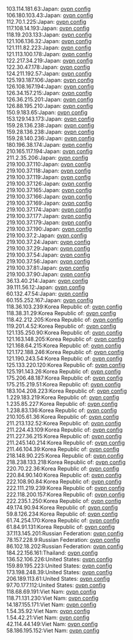 103.114.181.63:Japan: [ovpn config](vpn/103_114_181_63.ovpn)  
106.180.103.43:Japan: [ovpn config](vpn/106_180_103_43.ovpn)  
112.70.1.225:Japan: [ovpn config](vpn/112_70_1_225.ovpn)  
117.108.14.193:Japan: [ovpn config](vpn/117_108_14_193.ovpn)  
118.19.203.133:Japan: [ovpn config](vpn/118_19_203_133.ovpn)  
121.106.136.32:Japan: [ovpn config](vpn/121_106_136_32.ovpn)  
121.111.82.223:Japan: [ovpn config](vpn/121_111_82_223.ovpn)  
121.113.100.178:Japan: [ovpn config](vpn/121_113_100_178.ovpn)  
122.217.34.219:Japan: [ovpn config](vpn/122_217_34_219.ovpn)  
122.30.47.178:Japan: [ovpn config](vpn/122_30_47_178.ovpn)  
124.211.192.57:Japan: [ovpn config](vpn/124_211_192_57.ovpn)  
125.193.187.106:Japan: [ovpn config](vpn/125_193_187_106.ovpn)  
126.108.167.194:Japan: [ovpn config](vpn/126_108_167_194.ovpn)  
126.34.157.215:Japan: [ovpn config](vpn/126_34_157_215.ovpn)  
126.36.215.201:Japan: [ovpn config](vpn/126_36_215_201.ovpn)  
126.88.195.210:Japan: [ovpn config](vpn/126_88_195_210.ovpn)  
150.9.183.65:Japan: [ovpn config](vpn/150_9_183_65.ovpn)  
153.129.143.173:Japan: [ovpn config](vpn/153_129_143_173.ovpn)  
159.28.136.238:Japan: [ovpn config](vpn/159_28_136_238.ovpn)  
159.28.136.238:Japan: [ovpn config](vpn/159_28_136_238.ovpn)  
159.28.140.236:Japan: [ovpn config](vpn/159_28_140_236.ovpn)  
180.196.38.174:Japan: [ovpn config](vpn/180_196_38_174.ovpn)  
210.165.117.194:Japan: [ovpn config](vpn/210_165_117_194.ovpn)  
211.2.35.206:Japan: [ovpn config](vpn/211_2_35_206.ovpn)  
219.100.37.110:Japan: [ovpn config](vpn/219_100_37_110.ovpn)  
219.100.37.118:Japan: [ovpn config](vpn/219_100_37_118.ovpn)  
219.100.37.119:Japan: [ovpn config](vpn/219_100_37_119.ovpn)  
219.100.37.126:Japan: [ovpn config](vpn/219_100_37_126.ovpn)  
219.100.37.165:Japan: [ovpn config](vpn/219_100_37_165.ovpn)  
219.100.37.166:Japan: [ovpn config](vpn/219_100_37_166.ovpn)  
219.100.37.169:Japan: [ovpn config](vpn/219_100_37_169.ovpn)  
219.100.37.174:Japan: [ovpn config](vpn/219_100_37_174.ovpn)  
219.100.37.177:Japan: [ovpn config](vpn/219_100_37_177.ovpn)  
219.100.37.179:Japan: [ovpn config](vpn/219_100_37_179.ovpn)  
219.100.37.190:Japan: [ovpn config](vpn/219_100_37_190.ovpn)  
219.100.37.2:Japan: [ovpn config](vpn/219_100_37_2.ovpn)  
219.100.37.24:Japan: [ovpn config](vpn/219_100_37_24.ovpn)  
219.100.37.29:Japan: [ovpn config](vpn/219_100_37_29.ovpn)  
219.100.37.54:Japan: [ovpn config](vpn/219_100_37_54.ovpn)  
219.100.37.56:Japan: [ovpn config](vpn/219_100_37_56.ovpn)  
219.100.37.81:Japan: [ovpn config](vpn/219_100_37_81.ovpn)  
219.100.37.90:Japan: [ovpn config](vpn/219_100_37_90.ovpn)  
36.13.40.214:Japan: [ovpn config](vpn/36_13_40_214.ovpn)  
39.111.56.12:Japan: [ovpn config](vpn/39_111_56_12.ovpn)  
60.132.47.54:Japan: [ovpn config](vpn/60_132_47_54.ovpn)  
60.155.252.167:Japan: [ovpn config](vpn/60_155_252_167.ovpn)  
118.36.103.239:Korea Republic of: [ovpn config](vpn/118_36_103_239.ovpn)  
118.38.31.29:Korea Republic of: [ovpn config](vpn/118_38_31_29.ovpn)  
118.42.212.205:Korea Republic of: [ovpn config](vpn/118_42_212_205.ovpn)  
119.201.4.52:Korea Republic of: [ovpn config](vpn/119_201_4_52.ovpn)  
121.135.250.90:Korea Republic of: [ovpn config](vpn/121_135_250_90.ovpn)  
121.163.148.205:Korea Republic of: [ovpn config](vpn/121_163_148_205.ovpn)  
121.168.64.215:Korea Republic of: [ovpn config](vpn/121_168_64_215.ovpn)  
121.172.188.246:Korea Republic of: [ovpn config](vpn/121_172_188_246.ovpn)  
121.190.243.54:Korea Republic of: [ovpn config](vpn/121_190_243_54.ovpn)  
125.133.220.120:Korea Republic of: [ovpn config](vpn/125_133_220_120.ovpn)  
125.191.143.26:Korea Republic of: [ovpn config](vpn/125_191_143_26.ovpn)  
175.206.48.187:Korea Republic of: [ovpn config](vpn/175_206_48_187.ovpn)  
175.215.219.51:Korea Republic of: [ovpn config](vpn/175_215_219_51.ovpn)  
183.104.208.223:Korea Republic of: [ovpn config](vpn/183_104_208_223.ovpn)  
1.229.183.219:Korea Republic of: [ovpn config](vpn/1_229_183_219.ovpn)  
1.235.85.227:Korea Republic of: [ovpn config](vpn/1_235_85_227.ovpn)  
1.238.83.136:Korea Republic of: [ovpn config](vpn/1_238_83_136.ovpn)  
210.105.61.36:Korea Republic of: [ovpn config](vpn/210_105_61_36.ovpn)  
211.213.132.52:Korea Republic of: [ovpn config](vpn/211_213_132_52.ovpn)  
211.224.43.109:Korea Republic of: [ovpn config](vpn/211_224_43_109.ovpn)  
211.227.36.215:Korea Republic of: [ovpn config](vpn/211_227_36_215.ovpn)  
211.245.140.214:Korea Republic of: [ovpn config](vpn/211_245_140_214.ovpn)  
211.46.104.39:Korea Republic of: [ovpn config](vpn/211_46_104_39.ovpn)  
218.148.90.225:Korea Republic of: [ovpn config](vpn/218_148_90_225.ovpn)  
218.238.133.218:Korea Republic of: [ovpn config](vpn/218_238_133_218.ovpn)  
220.70.22.36:Korea Republic of: [ovpn config](vpn/220_70_22_36.ovpn)  
220.84.90.140:Korea Republic of: [ovpn config](vpn/220_84_90_140.ovpn)  
222.108.90.84:Korea Republic of: [ovpn config](vpn/222_108_90_84.ovpn)  
222.111.219.239:Korea Republic of: [ovpn config](vpn/222_111_219_239.ovpn)  
222.118.200.157:Korea Republic of: [ovpn config](vpn/222_118_200_157.ovpn)  
222.235.1.250:Korea Republic of: [ovpn config](vpn/222_235_1_250.ovpn)  
49.174.90.94:Korea Republic of: [ovpn config](vpn/49_174_90_94.ovpn)  
59.8.126.234:Korea Republic of: [ovpn config](vpn/59_8_126_234.ovpn)  
61.74.254.170:Korea Republic of: [ovpn config](vpn/61_74_254_170.ovpn)  
61.84.91.131:Korea Republic of: [ovpn config](vpn/61_84_91_131.ovpn)  
37.113.145.201:Russian Federation: [ovpn config](vpn/37_113_145_201.ovpn)  
78.157.228.9:Russian Federation: [ovpn config](vpn/78_157_228_9.ovpn)  
86.102.18.202:Russian Federation: [ovpn config](vpn/86_102_18_202.ovpn)  
184.22.156.161:Thailand: [ovpn config](vpn/184_22_156_161.ovpn)  
136.52.106.226:United States: [ovpn config](vpn/136_52_106_226.ovpn)  
159.89.195.223:United States: [ovpn config](vpn/159_89_195_223.ovpn)  
173.198.248.39:United States: [ovpn config](vpn/173_198_248_39.ovpn)  
206.189.113.61:United States: [ovpn config](vpn/206_189_113_61.ovpn)  
97.70.177.112:United States: [ovpn config](vpn/97_70_177_112.ovpn)  
118.68.69.191:Viet Nam: [ovpn config](vpn/118_68_69_191.ovpn)  
118.71.131.230:Viet Nam: [ovpn config](vpn/118_71_131_230.ovpn)  
14.187.155.171:Viet Nam: [ovpn config](vpn/14_187_155_171.ovpn)  
1.54.35.92:Viet Nam: [ovpn config](vpn/1_54_35_92.ovpn)  
1.54.42.21:Viet Nam: [ovpn config](vpn/1_54_42_21.ovpn)  
42.114.44.149:Viet Nam: [ovpn config](vpn/42_114_44_149.ovpn)  
58.186.195.152:Viet Nam: [ovpn config](vpn/58_186_195_152.ovpn)  
